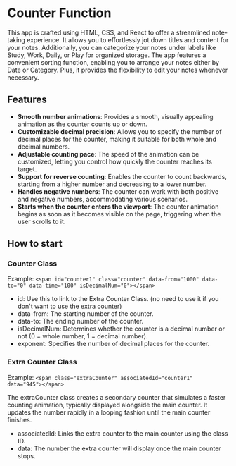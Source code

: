 # Counter Function

This app is crafted using HTML, CSS, and React to offer a streamlined note-taking experience. It allows you to effortlessly jot down titles and content for your notes. Additionally, you can categorize your notes under labels like Study, Work, Daily, or Play for organized storage. The app features a convenient sorting function, enabling you to arrange your notes either by Date or Category. Plus, it provides the flexibility to edit your notes whenever necessary.

## Features

- **Smooth number animations**: Provides a smooth, visually appealing animation as the counter counts up or down.
- **Customizable decimal precision**: Allows you to specify the number of decimal places for the counter, making it suitable for both whole and decimal numbers.
- **Adjustable counting pace**: The speed of the animation can be customized, letting you control how quickly the counter reaches its target.
- **Support for reverse counting**: Enables the counter to count backwards, starting from a higher number and decreasing to a lower number.
- **Handles negative numbers**: The counter can work with both positive and negative numbers, accommodating various scenarios.
- **Starts when the counter enters the viewport**: The counter animation begins as soon as it becomes visible on the page, triggering when the user scrolls to it.

## How to start

### Counter Class

Example: ```<span id="counter1" class="counter" data-from="1000" data-to="0" data-time="100" isDecimalNum="0"></span>```

- id: Use this to link to the Extra Counter Class. (no need to use it if you don't want to use the extra counter)
- data-from: The starting number of the counter.
- data-to: The ending number of the counter.
- isDecimalNum: Determines whether the counter is a decimal number or not (0 = whole number, 1 = decimal number).
- exponent: Specifies the number of decimal places for the counter.

### Extra Counter Class

Example: ```<span class="extraCounter" associatedId="counter1" data="945"></span>```

The extraCounter class creates a secondary counter that simulates a faster counting animation, typically displayed alongside the main counter. It updates the number rapidly in a looping fashion until the main counter finishes.

- associatedId: Links the extra counter to the main counter using the class ID.
- data: The number the extra counter will display once the main counter stops.
